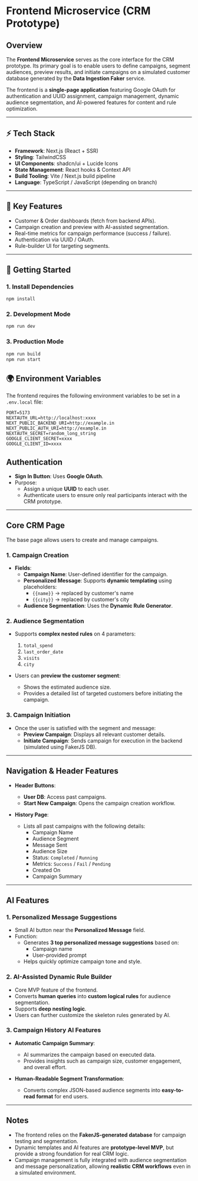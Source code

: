 # Frontend Microservice (CRM Prototype)

## Overview

The **Frontend Microservice** serves as the core interface for the CRM prototype. Its primary goal is to enable users to define campaigns, segment audiences, preview results, and initiate campaigns on a simulated customer database generated by the **Data Ingestion Faker** service.

The frontend is a **single-page application** featuring Google OAuth for authentication and UUID assignment, campaign management, dynamic audience segmentation, and AI-powered features for content and rule optimization.

---

## ⚡ Tech Stack

- **Framework**: Next.js (React + SSR)  
- **Styling**: TailwindCSS  
- **UI Components**: shadcn/ui + Lucide Icons  
- **State Management**: React hooks & Context API  
- **Build Tooling**: Vite / Next.js build pipeline  
- **Language**: TypeScript / JavaScript (depending on branch)

---

## 📂 Key Features

- Customer & Order dashboards (fetch from backend APIs).  
- Campaign creation and preview with AI-assisted segmentation.  
- Real-time metrics for campaign performance (success / failure).  
- Authentication via UUID / OAuth.  
- Rule-builder UI for targeting segments.  

---

## 🚀 Getting Started

### 1. Install Dependencies
```bash
npm install
```
### 2. Development Mode
```bash
npm run dev
```
### 3. Production Mode
```bash
npm run build
npm run start
```

## 🌍 Environment Variables

The frontend requires the following environment variables to be set in a `.env.local` file:

```env
PORT=5173
NEXTAUTH_URL=http://localhost:xxxx
NEXT_PUBLIC_BACKEND_URI=http://example.in
NEXT_PUBLIC_AUTH_URI=http://example.in
NEXTAUTH_SECRET=random_long_string
GOOGLE_CLIENT_SECRET=xxxx
GOOGLE_CLIENT_ID=xxxx
```

## Authentication

- **Sign In Button**: Uses **Google OAuth**.
- Purpose:
  - Assign a unique **UUID** to each user.
  - Authenticate users to ensure only real participants interact with the CRM prototype.

---

## Core CRM Page

The base page allows users to create and manage campaigns.

### 1. Campaign Creation

- **Fields**:
  - **Campaign Name**: User-defined identifier for the campaign.
  - **Personalized Message**: Supports **dynamic templating** using placeholders:
    - `{{name}}` → replaced by customer's name
    - `{{city}}` → replaced by customer's city
  - **Audience Segmentation**: Uses the **Dynamic Rule Generator**.

### 2. Audience Segmentation

- Supports **complex nested rules** on 4 parameters:
  1. `total_spend`
  2. `last_order_date`
  3. `visits`
  4. `city`

- Users can **preview the customer segment**:
  - Shows the estimated audience size.
  - Provides a detailed list of targeted customers before initiating the campaign.

### 3. Campaign Initiation

- Once the user is satisfied with the segment and message:
  - **Preview Campaign**: Displays all relevant customer details.
  - **Initiate Campaign**: Sends campaign for execution in the backend (simulated using FakerJS DB).

---

## Navigation & Header Features

- **Header Buttons**:
  - **User DB**: Access past campaigns.
  - **Start New Campaign**: Opens the campaign creation workflow.

- **History Page**:
  - Lists all past campaigns with the following details:
    - Campaign Name
    - Audience Segment
    - Message Sent
    - Audience Size
    - Status: `Completed` / `Running`
    - Metrics: `Success` / `Fail` / `Pending`
    - Created On
    - Campaign Summary

---

## AI Features

### 1. Personalized Message Suggestions

- Small AI button near the **Personalized Message** field.
- Function:
  - Generates **3 top personalized message suggestions** based on:
    - Campaign name
    - User-provided prompt
  - Helps quickly optimize campaign tone and style.

### 2. AI-Assisted Dynamic Rule Builder

- Core MVP feature of the frontend.
- Converts **human queries** into **custom logical rules** for audience segmentation.
- Supports **deep nesting logic**.
- Users can further customize the skeleton rules generated by AI.

### 3. Campaign History AI Features

- **Automatic Campaign Summary**:
  - AI summarizes the campaign based on executed data.
  - Provides insights such as campaign size, customer engagement, and overall effort.

- **Human-Readable Segment Transformation**:
  - Converts complex JSON-based audience segments into **easy-to-read format** for end users.

---

## Notes

- The frontend relies on the **FakerJS-generated database** for campaign testing and segmentation.
- Dynamic templates and AI features are **prototype-level MVP**, but provide a strong foundation for real CRM logic.
- Campaign management is fully integrated with audience segmentation and message personalization, allowing **realistic CRM workflows** even in a simulated environment.
